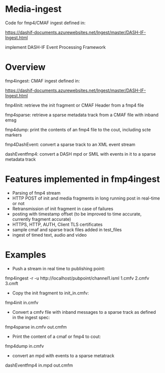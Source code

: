 # Media-ingest

Code for fmp4/CMAF ingest defined in:

https://dashif-documents.azurewebsites.net/Ingest/master/DASH-IF-Ingest.html

implement DASH-IF Event Processing Framework

# Overview 

fmp4ingest: CMAF ingest defined in: 

https://dashif-documents.azurewebsites.net/Ingest/master/DASH-IF-Ingest.html

fmp4Init: retrieve the init fragment or CMAF Header from a fmp4 file

fmp4sparse: retrieve a sparse metadata track from a CMAF file with inband emsg

fmp4dump: print the contents of an fmp4 file to the cout, including scte markers 

fmp4DashEvent: convert a sparse track to an XML event stream

dashEventfmp4: convert a DASH mpd or SMIL with events in it to a sparse metadata track


# Features implemented in fmp4ingest

- Parsing of fmp4 stream
- HTTP POST of init and media fragments in long running post in real-time or not
- Retransmission of init fragment in case of failures
- posting with timestamp offset (to be improved to time accurate, currently fragment accurate)
- HTTPS, HTTP, AUTH, Client TLS certificates
- sample cmaf and sparse track files added in test_files
- ingest of timed text, audio and video

# Examples 

- Push a stream in real time to publishing point: 

fmp4ingest -r -u http://localhost/pubpoint/channel1.isml 1.cmfv 2.cmfv 3.cmft 

- Copy the init fragment to init_in.cmfv:

fmp4init in.cmfv  

- Convert a cmfv file with inband messages to a sparse track as defined in the ingest spec:

fmp4sparse in.cmfv out.cmfm  

- Print the content of a cmaf or fmp4 to cout:

fmp4dump in.cmfv  

- convert an mpd with events to a sparse metatrack 

dashEventfmp4 in.mpd out.cmfm




